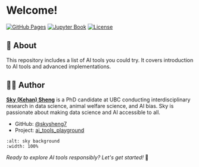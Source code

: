 # Welcome!

[![GitHub Pages](https://img.shields.io/badge/GitHub%20Pages-Live-brightgreen)](https://skysheng7.github.io/ai_tools_playground/)
[![Jupyter Book](https://img.shields.io/badge/Jupyter%20Book-Powered-orange)](https://jupyterbook.org/)
[![License](https://img.shields.io/badge/License-CC%20BY%204.0-blue.svg)](https://creativecommons.org/licenses/by/4.0/)

## 📖 About

This repository includes a list of AI tools you could try. It covers introduction to AI tools and advanced implementations. 

## 👩‍🏫 Author

[**Sky (Kehan) Sheng**](http://www.skysheng.io/) is a PhD candidate at UBC conducting interdisciplinary research in data science, animal welfare science, and AI bias. Sky is passionate about making data science and AI accessible to all.

- GitHub: [@skysheng7](https://github.com/skysheng7)
- Project: [ai_tools_playground](https://github.com/skysheng7/ai_tools_playground)

```{image} images/sky_bg.png
:alt: sky background
:width: 100%
```

*Ready to explore AI tools responsibly? Let's get started!* 🚀
